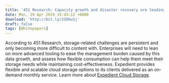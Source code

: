 ```yaml
---
title: '451 Research: Capacity growth and disaster recovery are leading storage pain points for enterprises'
date: Mon, 29 Apr 2019 15:43:12 +0000
download: 'http://bit.ly/2I0kw1j'
draft: false
tags: [Whitepapers]
---
```


According to 451 Research, storage-related challenges are persistent and only becoming more difficult to content with. Enterprises will need to lean on more advanced tooling to ease the management burden caused by this data growth, and assess how flexible consumption can help them meet their storage needs while maintaining cost-effectiveness. Expedient provides flexible and scalable cloud storage options to its clients delivered as an on-demand monthly service. Learn more about [Expedient Cloud Storage](https://www.expedient.com/services/managed-services/cloud-storage/).